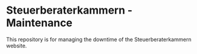 # Steuerberaterkammern - Maintenance

This repository is for managing the downtime of the Steuerberaterkammern website.